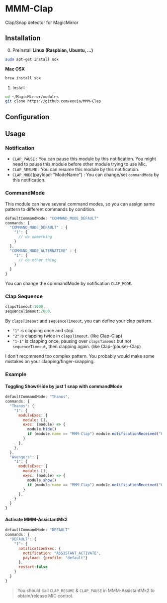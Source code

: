 # MMM-Clap
Clap/Snap detector for MagicMirror


## Installation
0. PreInstall
**Linux (Raspbian, Ubuntu, ...)**
```sh
sudo apt-get install sox
```

**Mac OSX**
```sh
brew install sox
```

1. Install
```sh
cd ~/MagicMirror/modules
git clone https://github.com/eouia/MMM-Clap
```

## Configuration





## Usage
### Notification
- `CLAP_PAUSE` : You can pause this module by this notification. You might need to pause this module before other module trying to use Mic.
- `CLAP_RESUME` : You can resume this module by this notification.
- `CLAP_MODE`(payload: "ModeName") : You can change/set `commandMode` by this notification.

### CommandMode
This module can have several command modes, so you can assign same pattern to different commands by condition.
```js
defaultCommandMode: "COMMAND_MODE_DEFAULT"
commands: {
  "COMMAND_MODE_DEFAULT" : {
    "1": {
      // do something
    }
  },
  "COMMAND_MODE_ALTERNATIVE" : {
    "1": {
      // do other thing
    }
  }
}
```
You can change the commandMode by notification `CLAP_MODE`.

### Clap Sequence
```js
clapsTimeout:1000,
sequenceTimeout:2000,
```
By `clapsTimeout` and `sequenceTimeout`, you can define your clap pattern.

- `"1"` is clapping once and stop.
- `"2"` is clapping twice in `clapsTimeout`. (like Clap-Clap)
- `"1-1"` is clapping once, pausing over `clapsTimeout` but not `sequenceTimeout`, then clapping again. (like Clap-(pause)-Clap)

I don't recommend too complex pattern. You probably would make some mistakes on your clapping/finger-snapping.





### Example
#### Toggling Show/Hide by just 1 snap with commandMode
```js
defaultCommandMode: "Thanos",
commands: {
  "Thanos": {
    "1": {
      moduleExec: {
        module: [],
        exec: (module) => {
          module.hide()
          if (module.name == "MMM-Clap") module.notificationReceived("CLAP_MODE", "Avengers")
        }
      },
    },
  },
  "Avengers": {
    "1": {
      moduleExec: {
        module: [],
        exec: (module) => {
          module.show()
          if (module.name == "MMM-Clap") module.notificationReceived("CLAP_MODE", "Thanos")
        }
      },
    }
  }
}

```

#### Activate MMM-AssistantMk2
```js
defaultCommandMode: "DEFAULT"
commands: {
  "DEFAULT": {
    "1": {
      notificationExec: {
        notification: "ASSISTANT_ACTIVATE",
        payload: {profile: "default"}
      },
      restart:false
    }
  }
}
```
> You should call `CLAP_RESUME` & `CLAP_PAUSE` in MMM-AssistantMk2 to obtain/release MIC control.

